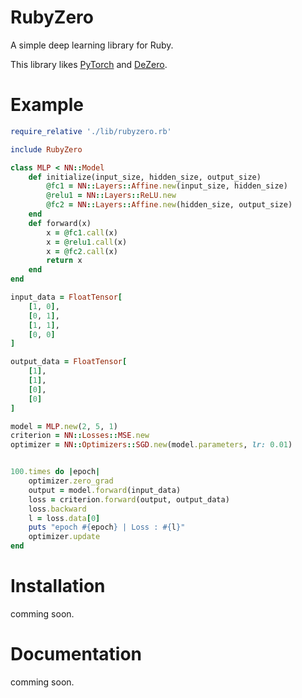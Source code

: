 # RubyZero
A simple deep learning library for Ruby.

This library likes [PyTorch](https://github.com/pytorch/pytorch) and [DeZero](https://github.com/oreilly-japan/deep-learning-from-scratch-3).

# Example
```ruby
require_relative './lib/rubyzero.rb'

include RubyZero

class MLP < NN::Model
    def initialize(input_size, hidden_size, output_size)
        @fc1 = NN::Layers::Affine.new(input_size, hidden_size)
        @relu1 = NN::Layers::ReLU.new
        @fc2 = NN::Layers::Affine.new(hidden_size, output_size)
    end
    def forward(x)
        x = @fc1.call(x)
        x = @relu1.call(x)
        x = @fc2.call(x)
        return x
    end
end

input_data = FloatTensor[
    [1, 0],
    [0, 1],
    [1, 1],
    [0, 0]
]

output_data = FloatTensor[
    [1],
    [1],
    [0],
    [0]
]

model = MLP.new(2, 5, 1)
criterion = NN::Losses::MSE.new
optimizer = NN::Optimizers::SGD.new(model.parameters, lr: 0.01)


100.times do |epoch|
    optimizer.zero_grad
    output = model.forward(input_data)
    loss = criterion.forward(output, output_data)
    loss.backward
    l = loss.data[0]
    puts "epoch #{epoch} | Loss : #{l}"
    optimizer.update
end
```

# Installation
comming soon.

# Documentation
comming soon.
